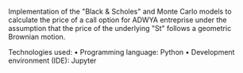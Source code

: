 Implementation of the "Black & Scholes" and Monte Carlo models to calculate the price of a call option for ADWYA entreprise under the assumption that the price of the underlying "St" follows a geometric Brownian motion.

Technologies used:
• Programming language: Python
• Development environment (IDE): Jupyter
